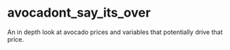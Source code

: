 # avocadont_say_its_over

An in depth look at avocado prices and variables that potentially drive that price.
